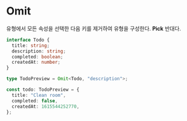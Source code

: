 # Omit

유형에서 모든 속성을 선택한 다음 키를 제거하여 유형을 구성한다. **Pick** 반대다.

```typescript
interface Todo {
  title: string;
  description: string;
  completed: boolean;
  createdAt: number;
}

type TodoPreview = Omit<Todo, "description">;

const todo: TodoPreview = {
  title: "Clean room",
  completed: false,
  createdAt: 1615544252770,
};
```
